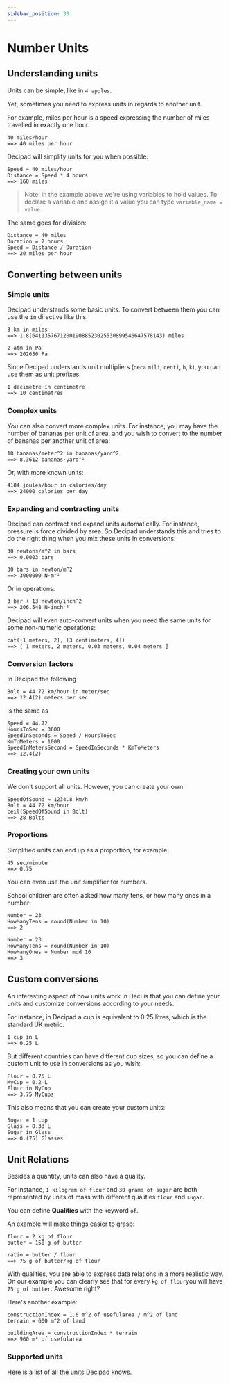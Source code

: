 ```yaml
---
sidebar_position: 30
---
```


# Number Units

## Understanding units

Units can be simple, like in `4 apples`.

Yet, sometimes you need to express units in regards to another unit.

For example, miles per hour is a speed expressing the number of miles travelled in exactly one hour.

```deci live
40 miles/hour
==> 40 miles per hour
```

Decipad will simplify units for you when possible:

```deci live
Speed = 40 miles/hour
Distance = Speed * 4 hours
==> 160 miles
```

> Note: in the example above we're using variables to hold values.
> To declare a variable and assign it a value you can type `variable_name = value`.

The same goes for division:

```deci live
Distance = 40 miles
Duration = 2 hours
Speed = Distance / Duration
==> 20 miles per hour
```

## Converting between units

### Simple units

Decipad understands some basic units. To convert between them you can use the `in` directive like this:

```deci live
3 km in miles
==> 1.8(641135767120019088523025530899546647578143) miles
```

```deci live
2 atm in Pa
==> 202650 Pa
```

Since Decipad understands unit multipliers (`deca` `mili`, `centi`, `h`, `k`), you can use them as unit prefixes:

```deci live
1 decimetre in centimetre
==> 10 centimetres
```

### Complex units

You can also convert more complex units. For instance, you may have the number of bananas per unit of area, and you wish to convert to the number of bananas per another unit of area:

```deci live
10 bananas/meter^2 in bananas/yard^2
==> 8.3612 bananas·yard⁻²
```

Or, with more known units:

```deci live
4184 joules/hour in calories/day
==> 24000 calories per day
```

### Expanding and contracting units

Decipad can contract and expand units automatically. For instance, pressure is force divided by area. So Decipad understands this and tries to do the right thing when you mix these units in conversions:

```deci live
30 newtons/m^2 in bars
==> 0.0003 bars
```

```deci live
30 bars in newton/m^2
==> 3000000 N·m⁻²
```

Or in operations:

```deci live
3 bar + 13 newton/inch^2
==> 206.548 N·inch⁻²
```

Decipad will even auto-convert units when you need the same units for some non-numeric operations:

```deci live
cat([1 meters, 2], [3 centimeters, 4])
==> [ 1 meters, 2 meters, 0.03 meters, 0.04 meters ]
```

### Conversion factors

In Decipad the following

```deci live
Bolt = 44.72 km/hour in meter/sec
==> 12.4(2) meters per sec
```

is the same as

```deci live
Speed = 44.72
HoursToSec = 3600
SpeedInSeconds = Speed / HoursToSec
KmToMeters = 1000
SpeedInMetersSecond = SpeedInSeconds * KmToMeters
==> 12.4(2)
```

### Creating your own units

We don't support all units. However, you can create your own:

```deci live
SpeedOfSound = 1234.8 km/h
Bolt = 44.72 km/hour
ceil(SpeedOfSound in Bolt)
==> 28 Bolts
```

### Proportions

Simplified units can end up as a proportion, for example:

```deci live
45 sec/minute
==> 0.75
```

You can even use the unit simplifier for numbers.

School children are often asked how many tens, or how many ones in a number:

```deci live
Number = 23
HowManyTens = round(Number in 10)
==> 2
```

```deci live
Number = 23
HowManyTens = round(Number in 10)
HowManyOnes = Number mod 10
==> 3
```

## Custom conversions

An interesting aspect of how units work in Deci is that you can define your units and customize conversions according to your needs.

For instance, in Decipad a cup is equivalent to 0.25 litres, which is the standard UK metric:

```deci live
1 cup in L
==> 0.25 L
```

But different countries can have different cup sizes, so you can define a custom unit to use in conversions as you wish:

```deci live
Flour = 0.75 L
MyCup = 0.2 L
Flour in MyCup
==> 3.75 MyCups
```

This also means that you can create your custom units:

```deci live
Sugar = 1 cup
Glass = 0.33 L
Sugar in Glass
==> 0.(75) Glasses
```

## Unit Relations

Besides a quantity, units can also have a quality.

For instance, `1 kilogram of flour` and `30 grams of sugar` are both represented by units of mass with different qualities `flour` and `sugar`.

You can define **Qualities** with the keyword `of`.

An example will make things easier to grasp:

```deci live
flour = 2 kg of flour
butter = 150 g of butter

ratio = butter / flour
==> 75 g of butter/kg of flour
```

With qualities, you are able to express data relations in a more realistic way. On our example you can clearly see that for every `kg of flour`you will have `75 g of butter`. Awesome right?

Here's another example:

```deci live
constructionIndex = 1.6 m^2 of usefularea / m^2 of land
terrain = 600 m^2 of land

buildingArea = constructionIndex * terrain
==> 960 m² of usefularea
```

### Supported units

[Here is a list of all the units Decipad knows](/docs/units/supported-units).
